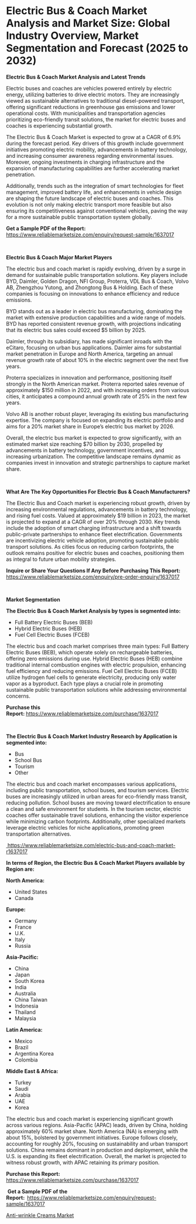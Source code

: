 <p><h1>Electric Bus & Coach Market Analysis and Market Size: Global Industry Overview, Market Segmentation and Forecast (2025 to 2032)</h1></p><p><strong>Electric Bus & Coach Market Analysis and Latest Trends</strong></p>
<p><p>Electric buses and coaches are vehicles powered entirely by electric energy, utilizing batteries to drive electric motors. They are increasingly viewed as sustainable alternatives to traditional diesel-powered transport, offering significant reductions in greenhouse gas emissions and lower operational costs. With municipalities and transportation agencies prioritizing eco-friendly transit solutions, the market for electric buses and coaches is experiencing substantial growth.</p><p>The Electric Bus & Coach Market is expected to grow at a CAGR of 6.9% during the forecast period. Key drivers of this growth include government initiatives promoting electric mobility, advancements in battery technology, and increasing consumer awareness regarding environmental issues. Moreover, ongoing investments in charging infrastructure and the expansion of manufacturing capabilities are further accelerating market penetration. </p><p>Additionally, trends such as the integration of smart technologies for fleet management, improved battery life, and enhancements in vehicle design are shaping the future landscape of electric buses and coaches. This evolution is not only making electric transport more feasible but also ensuring its competitiveness against conventional vehicles, paving the way for a more sustainable public transportation system globally.</p></p>
<p><strong>Get a Sample PDF of the Report:&nbsp;</strong> <a href="https://www.reliablemarketsize.com/enquiry/request-sample/1637017?utm_campaign=3512&utm_medium=2&utm_source=Github&utm_content=ia&utm_term=23032025&utm_id=electric-bus-coach">https://www.reliablemarketsize.com/enquiry/request-sample/1637017</a></p>
<p>&nbsp;</p>
<p><strong>Electric Bus & Coach Major Market Players</strong></p>
<p><p>The electric bus and coach market is rapidly evolving, driven by a surge in demand for sustainable public transportation solutions. Key players include BYD, Daimler, Golden Dragon, NFI Group, Proterra, VDL Bus & Coach, Volvo AB, Zhengzhou Yutong, and Zhongtong Bus & Holding. Each of these companies is focusing on innovations to enhance efficiency and reduce emissions.</p><p>BYD stands out as a leader in electric bus manufacturing, dominating the market with extensive production capabilities and a wide range of models. BYD has reported consistent revenue growth, with projections indicating that its electric bus sales could exceed $5 billion by 2025.</p><p>Daimler, through its subsidiary, has made significant inroads with the eCitaro, focusing on urban bus applications. Daimler aims for substantial market penetration in Europe and North America, targeting an annual revenue growth rate of about 10% in the electric segment over the next five years.</p><p>Proterra specializes in innovation and performance, positioning itself strongly in the North American market. Proterra reported sales revenue of approximately $150 million in 2022, and with increasing orders from various cities, it anticipates a compound annual growth rate of 25% in the next few years.</p><p>Volvo AB is another robust player, leveraging its existing bus manufacturing expertise. The company is focused on expanding its electric portfolio and aims for a 20% market share in Europe’s electric bus market by 2026.</p><p>Overall, the electric bus market is expected to grow significantly, with an estimated market size reaching $70 billion by 2030, propelled by advancements in battery technology, government incentives, and increasing urbanization. The competitive landscape remains dynamic as companies invest in innovation and strategic partnerships to capture market share.</p></p>
<p>&nbsp;</p>
<p><strong>What Are The Key Opportunities For Electric Bus & Coach Manufacturers?</strong></p>
<p><p>The Electric Bus and Coach market is experiencing robust growth, driven by increasing environmental regulations, advancements in battery technology, and rising fuel costs. Valued at approximately $19 billion in 2023, the market is projected to expand at a CAGR of over 20% through 2030. Key trends include the adoption of smart charging infrastructure and a shift towards public-private partnerships to enhance fleet electrification. Governments are incentivizing electric vehicle adoption, promoting sustainable public transport solutions. As cities focus on reducing carbon footprints, the outlook remains positive for electric buses and coaches, positioning them as integral to future urban mobility strategies.</p></p>
<p><strong>Inquire or Share Your Questions If Any Before Purchasing This Report:</strong> <a href="https://www.reliablemarketsize.com/enquiry/pre-order-enquiry/1637017?utm_campaign=3512&utm_medium=2&utm_source=Github&utm_content=ia&utm_term=23032025&utm_id=electric-bus-coach">https://www.reliablemarketsize.com/enquiry/pre-order-enquiry/1637017</a></p>
<p>&nbsp;</p>
<p><strong>Market Segmentation</strong></p>
<p><strong>The Electric Bus & Coach Market Analysis by types is segmented into:</strong></p>
<p><ul><li>Full Battery Electric Buses (BEB)</li><li>Hybrid Electric Buses (HEB)</li><li>Fuel Cell Electric Buses (FCEB)</li></ul></p>
<p><p>The electric bus and coach market comprises three main types: Full Battery Electric Buses (BEB), which operate solely on rechargeable batteries, offering zero emissions during use. Hybrid Electric Buses (HEB) combine traditional internal combustion engines with electric propulsion, enhancing fuel efficiency and reducing emissions. Fuel Cell Electric Buses (FCEB) utilize hydrogen fuel cells to generate electricity, producing only water vapor as a byproduct. Each type plays a crucial role in promoting sustainable public transportation solutions while addressing environmental concerns.</p></p>
<p><strong>Purchase this Report:&nbsp;</strong><a href="https://www.reliablemarketsize.com/purchase/1637017?utm_campaign=3512&utm_medium=2&utm_source=Github&utm_content=ia&utm_term=23032025&utm_id=electric-bus-coach">https://www.reliablemarketsize.com/purchase/1637017</a></p>
<p>&nbsp;</p>
<p><strong>The Electric Bus & Coach Market Industry Research by Application is segmented into:</strong></p>
<p><ul><li>Bus</li><li>School Bus</li><li>Tourism</li><li>Other</li></ul></p>
<p><p>The electric bus and coach market encompasses various applications, including public transportation, school buses, and tourism services. Electric buses are increasingly utilized in urban areas for eco-friendly mass transit, reducing pollution. School buses are moving toward electrification to ensure a clean and safe environment for students. In the tourism sector, electric coaches offer sustainable travel solutions, enhancing the visitor experience while minimizing carbon footprints. Additionally, other specialized markets leverage electric vehicles for niche applications, promoting green transportation alternatives.</p></p>
<p><a href="https://www.reliablemarketsize.com/electric-bus-and-coach-market-r1637017?utm_campaign=3512&utm_medium=2&utm_source=Github&utm_content=ia&utm_term=23032025&utm_id=electric-bus-coach">&nbsp;https://www.reliablemarketsize.com/electric-bus-and-coach-market-r1637017</a></p>
<p><strong>In terms of Region, the Electric Bus & Coach Market Players available by Region are:</strong></p>
<p>
    <p> <strong> North America: </strong>
        <ul>
            <li>United States</li>
            <li>Canada</li>
        </ul>
        </p> 
    <p> <strong> Europe: </strong>
        <ul>
            <li>Germany</li>
            <li>France</li>
            <li>U.K.</li>
            <li>Italy</li>
            <li>Russia</li>
        </ul>
        </p> 
    <p> <strong> Asia-Pacific: </strong>
        <ul>
            <li>China</li>
            <li>Japan</li>
            <li>South Korea</li>
            <li>India</li>
            <li>Australia</li>
            <li>China Taiwan</li>
            <li>Indonesia</li>
            <li>Thailand</li>
            <li>Malaysia</li>
        </ul>
        </p> 
    <p> <strong> Latin America: </strong>
        <ul>
            <li>Mexico</li>
            <li>Brazil</li>
            <li>Argentina Korea</li>
            <li>Colombia</li>
        </ul>
        </p> 
    <p> <strong> Middle East & Africa: </strong>
        <ul>
            <li>Turkey</li>
            <li>Saudi</li>
            <li>Arabia</li>
            <li>UAE</li>
            <li>Korea</li>
        </ul>
    </p>
    </p>
<p><p>The electric bus and coach market is experiencing significant growth across various regions. Asia-Pacific (APAC) leads, driven by China, holding approximately 60% market share. North America (NA) is emerging with about 15%, bolstered by government initiatives. Europe follows closely, accounting for roughly 20%, focusing on sustainability and urban transport solutions. China remains dominant in production and deployment, while the U.S. is expanding its fleet electrification. Overall, the market is projected to witness robust growth, with APAC retaining its primary position.</p></p>
<p><strong>Purchase this Report: </strong><a href="https://www.reliablemarketsize.com/purchase/1637017?utm_campaign=3512&utm_medium=2&utm_source=Github&utm_content=ia&utm_term=23032025&utm_id=electric-bus-coach">https://www.reliablemarketsize.com/purchase/1637017</a></p>
<p>&nbsp;<strong>Get a Sample PDF of the Report:&nbsp;&nbsp;</strong><a href="https://www.reliablemarketsize.com/enquiry/request-sample/1637017?utm_campaign=3512&utm_medium=2&utm_source=Github&utm_content=ia&utm_term=23032025&utm_id=electric-bus-coach">https://www.reliablemarketsize.com/enquiry/request-sample/1637017</a></p>
<p><strong></strong></p>
<p><p><a href="https://github.com/haimamuirev8/Market-Research-Report-List-1/blob/main/anti-wrinkle-creams-market.md?utm_campaign=3512&utm_medium=2&utm_source=Github&utm_content=ia&utm_term=23032025&utm_id=electric-bus-coach">Anti-wrinkle Creams Market</a></p></p>